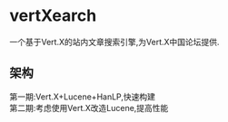 # vertXearch
一个基于Vert.X的站内文章搜索引擎,为Vert.X中国论坛提供.

## 架构
第一期:Vert.X+Lucene+HanLP,快速构建  
第二期:考虑使用Vert.X改造Lucene,提高性能